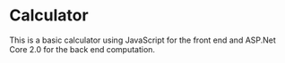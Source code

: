 # Calculator
This is a basic calculator using JavaScript for the front end and ASP.Net Core 2.0 for the back end computation. 
